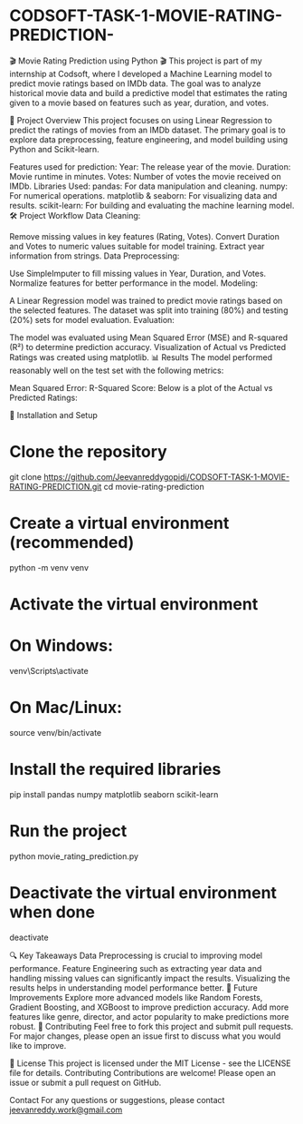 # CODSOFT-TASK-1-MOVIE-RATING-PREDICTION-
🎬 Movie Rating Prediction using Python 🎬
This project is part of my internship at Codsoft, where I developed a Machine Learning model to predict movie ratings based on IMDb data. The goal was to analyze historical movie data and build a predictive model that estimates the rating given to a movie based on features such as year, duration, and votes.

🚀 Project Overview
This project focuses on using Linear Regression to predict the ratings of movies from an IMDb dataset. The primary goal is to explore data preprocessing, feature engineering, and model building using Python and Scikit-learn.

Features used for prediction:
Year: The release year of the movie.
Duration: Movie runtime in minutes.
Votes: Number of votes the movie received on IMDb.
Libraries Used:
pandas: For data manipulation and cleaning.
numpy: For numerical operations.
matplotlib & seaborn: For visualizing data and results.
scikit-learn: For building and evaluating the machine learning model.
🛠️ Project Workflow
Data Cleaning:

Remove missing values in key features (Rating, Votes).
Convert Duration and Votes to numeric values suitable for model training.
Extract year information from strings.
Data Preprocessing:

Use SimpleImputer to fill missing values in Year, Duration, and Votes.
Normalize features for better performance in the model.
Modeling:

A Linear Regression model was trained to predict movie ratings based on the selected features.
The dataset was split into training (80%) and testing (20%) sets for model evaluation.
Evaluation:

The model was evaluated using Mean Squared Error (MSE) and R-squared (R²) to determine prediction accuracy.
Visualization of Actual vs Predicted Ratings was created using matplotlib.
📊 Results
The model performed reasonably well on the test set with the following metrics:

Mean Squared Error:
R-Squared Score:
Below is a plot of the Actual vs Predicted Ratings:

🔧 Installation and Setup
# Clone the repository
git clone https://github.com/Jeevanreddygopidi/CODSOFT-TASK-1-MOVIE-RATING-PREDICTION.git
cd movie-rating-prediction

# Create a virtual environment (recommended)
python -m venv venv

# Activate the virtual environment
# On Windows:
venv\Scripts\activate
# On Mac/Linux:
source venv/bin/activate

# Install the required libraries
pip install pandas numpy matplotlib seaborn scikit-learn

# Run the project
python movie_rating_prediction.py

# Deactivate the virtual environment when done
deactivate

🔍 Key Takeaways
Data Preprocessing is crucial to improving model performance.
Feature Engineering such as extracting year data and handling missing values can significantly impact the results.
Visualizing the results helps in understanding model performance better.
🎯 Future Improvements
Explore more advanced models like Random Forests, Gradient Boosting, and XGBoost to improve prediction accuracy.
Add more features like genre, director, and actor popularity to make predictions more robust.
🤝 Contributing
Feel free to fork this project and submit pull requests. For major changes, please open an issue first to discuss what you would like to improve.

📝 License
This project is licensed under the MIT License - see the LICENSE file for details.
Contributing
Contributions are welcome! Please open an issue or submit a pull request on GitHub.

Contact
For any questions or suggestions, please contact jeevanreddy.work@gmail.com
